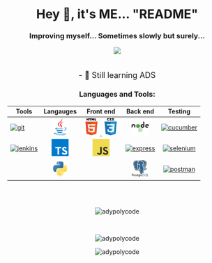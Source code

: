 <h1 align="center">Hey 👋, it's ME... "README"</h1>
<h3 align="center">Improving myself... Sometimes slowly but surely...</h3>

<div align="center">
  <img src="https://media4.giphy.com/media/1GEATImIxEXVR79Dhk/giphy.gif?cid=790b7611074fd411b1646c83da3a13bdc7b26da5680dca4d&rid=giphy.gif&ct=g" width="350"/>
</div>
<br>
<div align="center">
  <p style="font-size:18px" > - 📌 Still learning ADS </p>
</div>

<h3 align="center">Languages and Tools:</h3>

<div align="center">

|  Tools  | Langauges | Front end | Back end |  Testing  |
| ------- |:----------:|:---------:|:--------:|:----------:|
| <a href="https://git-scm.com/" target="_blank" rel="noreferrer"> <img src="https://www.vectorlogo.zone/logos/git-scm/git-scm-icon.svg" alt="git" width="40" height="40"/> </a>  | <a href="https://www.java.com" target="_blank" rel="noreferrer"> <img src="https://raw.githubusercontent.com/devicons/devicon/master/icons/java/java-original.svg" alt="java" width="40" height="40"/> </a>   |  <a href="https://www.w3.org/html/" target="_blank" rel="noreferrer"> <img src="https://raw.githubusercontent.com/devicons/devicon/master/icons/html5/html5-original-wordmark.svg" alt="html5" width="40" height="40"/> </a><a href="https://www.w3schools.com/css/" target="_blank" rel="noreferrer"> <img src="https://raw.githubusercontent.com/devicons/devicon/master/icons/css3/css3-original-wordmark.svg" alt="css3" width="40" height="40"/> </a>  | <a href="https://nodejs.org" target="_blank" rel="noreferrer"> <img src="https://raw.githubusercontent.com/devicons/devicon/master/icons/nodejs/nodejs-original-wordmark.svg" alt="nodejs" width="40" height="40"/> </a>     | <a href="https://cucumber.io/" target="_blank" rel="noreferrer"> <img src="https://static1.smartbear.co/cucumber/media/images/logos/icons/cucumber-open-icon.svg" alt="cucumber" width="40" height="40"/> </a> |
| <a href="https://www.jenkins.io" target="_blank" rel="noreferrer"> <img src="https://www.vectorlogo.zone/logos/jenkins/jenkins-icon.svg" alt="jenkins" width="40" height="40"/> </a>  |  <a href="https://www.typescriptlang.org/" target="_blank" rel="noreferrer"> <img src="https://raw.githubusercontent.com/devicons/devicon/master/icons/typescript/typescript-original.svg" alt="typescript" width="40" height="40"/> </a> |    <a href="https://developer.mozilla.org/en-US/docs/Web/JavaScript" target="_blank" rel="noreferrer"> <img src="https://raw.githubusercontent.com/devicons/devicon/master/icons/javascript/javascript-original.svg" alt="javascript" width="40" height="40"/> </a>    | <a href="https://expressjs.com" target="_blank" rel="noreferrer"> <img src="https://vectorified.com/images/express-js-icon-20.png" alt="express" width="40" height="40"/> </a>  | <a href="https://www.selenium.dev" target="_blank" rel="noreferrer"> <img src="https://raw.githubusercontent.com/detain/svg-logos/780f25886640cef088af994181646db2f6b1a3f8/svg/selenium-logo.svg" alt="selenium" width="40" height="40"/> </a>   |
|      |    <a href="https://www.python.org" target="_blank" rel="noreferrer"> <img src="https://raw.githubusercontent.com/devicons/devicon/master/icons/python/python-original.svg" alt="python" width="40" height="40"/> </a>   |       |  <a href="https://www.postgresql.org" target="_blank" rel="noreferrer"> <img src="https://raw.githubusercontent.com/devicons/devicon/master/icons/postgresql/postgresql-original-wordmark.svg" alt="postgresql" width="40" height="40"/> </a> | <a href="https://postman.com" target="_blank" rel="noreferrer"> <img src="https://www.vectorlogo.zone/logos/getpostman/getpostman-icon.svg" alt="postman" width="40" height="40"/> </a> |

</div>



<br>
<br>
<div align="center">
<p>
<img src="https://github-readme-stats.vercel.app/api/top-langs?username=adypolycode&show_icons=true&locale=en&layout=compact" alt="adypolycode" />
</p>
</div>

<div align="center">&nbsp;
<p>
<img src="https://github-readme-stats.vercel.app/api?username=adypolycode&show_icons=true&locale=en" alt="adypolycode" />
</p>
</div>

<div align="center">
<p>
<img src="https://github-readme-streak-stats.herokuapp.com/?user=adypolycode&" alt="adypolycode" />
</p>
</div>
